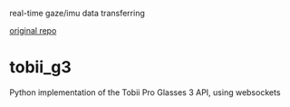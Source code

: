 real-time gaze/imu data transferring 

[original repo](https://github.com/pitt-rnel/tobii_g3_python)
# tobii_g3

Python implementation of the Tobii Pro Glasses 3 API, using websockets
